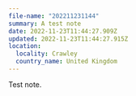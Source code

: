 ```yaml
---
file-name: "202211231144"
summary: A test note
date: 2022-11-23T11:44:27.909Z
updated: 2022-11-23T11:44:27.915Z
location:
  locality: Crawley
  country_name: United Kingdom
---
```

T﻿est note.